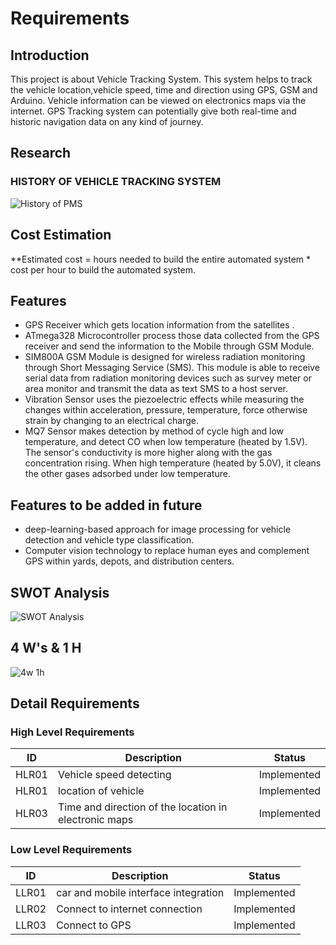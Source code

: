 # Requirements

## Introduction

This project is about Vehicle Tracking System. This system helps to track the vehicle location,vehicle speed, time and direction using GPS, GSM and Arduino. Vehicle information can be viewed on electronics maps via the internet. GPS Tracking system can potentially give both real-time and historic navigation data on any kind of journey.

## Research

### HISTORY OF VEHICLE TRACKING SYSTEM

![History of PMS](https://user-images.githubusercontent.com/59198753/142820003-0569fc32-2d4c-404e-a555-ce9a03c4ef6c.jpg)

## Cost Estimation

**Estimated cost = hours needed to build the entire automated system * cost per hour to build the automated system.

## Features

* GPS Receiver which gets location information from the satellites .
* ATmega328 Microcontroller process those data collected from the GPS receiver and send the information to the Mobile through GSM Module.
* SIM800A GSM Module is designed for wireless radiation monitoring through Short Messaging Service (SMS). This module is able to receive serial data from radiation monitoring devices such as survey meter or area monitor and transmit the data as text SMS to a host server.
* Vibration Sensor uses the piezoelectric effects while measuring the changes within acceleration, pressure, temperature, force otherwise strain by changing to an electrical charge.
* MQ7 Sensor makes detection by method of cycle high and low temperature, and detect CO when low temperature (heated by 1.5V). The sensor's conductivity is more higher along with the gas concentration rising. When high temperature (heated by 5.0V), it cleans the other gases adsorbed under low temperature.

## Features to be added in future

* deep-learning-based approach for image processing for vehicle detection and vehicle type classification.
* Computer vision technology to replace human eyes and complement GPS within yards, depots, and distribution centers.

## SWOT Analysis
![SWOT Analysis](https://user-images.githubusercontent.com/59198753/142820086-951e7b7b-8fb1-4132-b224-a5388751bb9f.jpg)

## 4 W's & 1 H
![4w 1h](https://user-images.githubusercontent.com/59198753/142821633-8a7b353d-2478-4df5-90fd-c60b5e75610a.jpg)

## Detail Requirements

### High Level Requirements
| ID    | Description                             | Status              | 
|-------|-----------------------------------------|---------------------|
| HLR01 | Vehicle speed detecting  |Implemented        |
| HLR01 | location of vehicle |Implemented         |
| HLR03 | Time and direction of the location in electronic maps  |Implemented             |


### Low Level Requirements
| ID    | Description           | Status              | 
|-------|-----------------------|---------------------|
| LLR01 |car and mobile interface integration          |   Implemented       |
| LLR02 |Connect to internet connection|   Implemented       |
| LLR03 |Connect to GPS         |Implemented           |
